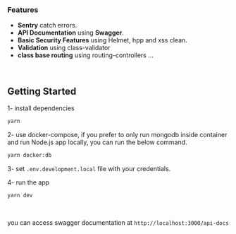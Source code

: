 ### Features

- **Sentry** catch errors.
- **API Documentation** using **Swagger**.
- **Basic Security Features** using Helmet, hpp and xss clean.
- **Validation** using class-validator
- **class base routing** using routing-controllers
  ...

<br />

## Getting Started

1- install dependencies

```bash
yarn
```

2- use docker-compose, if you prefer to only run mongodb inside container and run Node.js app locally, you can run the below command.

```bash
yarn docker:db
```

3- set `.env.development.local` file with your credentials.

4- run the app

```bash
yarn dev
```

<br />

you can access swagger documentation at `http://localhost:3000/api-docs`

<br>
<br>
<br>

